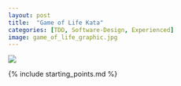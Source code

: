 ```yaml
---
layout: post
title:  "Game of Life Kata"
categories: [TDD, Software-Design, Experienced]
image: game_of_life_graphic.jpg
---
```


<img class="flip_chart" src="{{ site.github.url }}/images/game_of_life_text.jpg">

{% include starting_points.md %}
